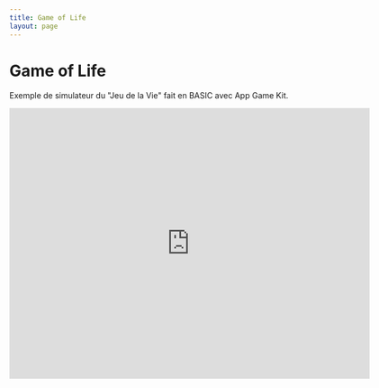 ```yaml
---
title: Game of Life
layout: page
---
```

# Game of Life
Exemple de simulateur du "Jeu de la Vie" fait en BASIC avec App Game Kit.

<iframe width="640" height="480" src="https://itch.io/embed-upload/1136752?color=333333" frameborder="0" allowfullscreen=""></iframe>
